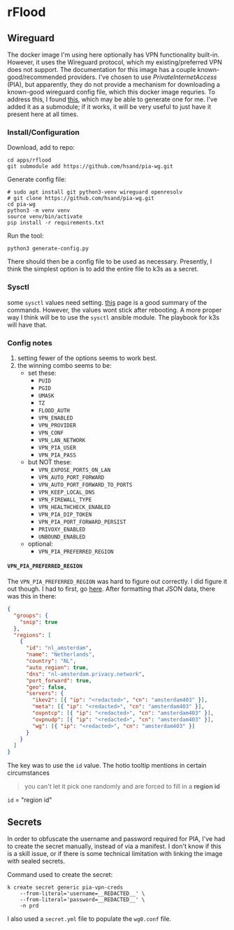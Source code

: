 # rFlood

## Wireguard
The docker image I'm using here optionally has VPN functionality built-in. However, it uses the Wireguard protocol, which my existing/preferred VPN does not support. The documentation for this image has a couple known-good/recommended providers. I've chosen to use *PrivateInternetAccess* (PIA), but apparently, they do not provide a mechanism for downloading a known-good wireguard config file, which this docker image requries. To address this, I found [this](https://github.com/hsand/pia-wg), which may be able to generate one for me. I've added it as a submodule; if it works, it will be very useful to just have it present here at all times.

### Install/Configuration

Download, add to repo:
```shell
cd apps/rflood
git submodule add https://github.com/hsand/pia-wg.git
```

Generate config file:
```shell
# sudo apt install git python3-venv wireguard openresolv
# git clone https://github.com/hsand/pia-wg.git
cd pia-wg
python3 -m venv venv
source venv/bin/activate
pip install -r requirements.txt
```

Run the tool:
```shell
python3 generate-config.py
```

There should then be a config file to be used as necessary. Presently, I think the simplest option is to add the entire file to k3s as a secret.

### Sysctl
some `sysctl` values need setting. [this](https://phoenixnap.com/kb/sysctl) page is a good summary of the commands. However, the values wont stick after rebooting. A more proper way I think will be to use the `sysctl` ansible module. The playbook for k3s will have that.

### Config notes
1. setting fewer of the options seems to work best.
2. the winning combo seems to be:
    - set these:
        - `PUID`
        - `PGID`
        - `UMASK`
        - `TZ`
        - `FLOOD_AUTH`
        - `VPN_ENABLED`
        - `VPN_PROVIDER`
        - `VPN_CONF`
        - `VPN_LAN_NETWORK`
        - `VPN_PIA_USER`
        - `VPN_PIA_PASS`
    - but NOT these:
        - `VPN_EXPOSE_PORTS_ON_LAN`
        - `VPN_AUTO_PORT_FORWARD`
        - `VPN_AUTO_PORT_FORWARD_TO_PORTS`
        - `VPN_KEEP_LOCAL_DNS`
        - `VPN_FIREWALL_TYPE`
        - `VPN_HEALTHCHECK_ENABLED`
        - `VPN_PIA_DIP_TOKEN`
        - `VPN_PIA_PORT_FORWARD_PERSIST`
        - `PRIVOXY_ENABLED`
        - `UNBOUND_ENABLED`
    - optional:
        - `VPN_PIA_PREFERRED_REGION`

#### `VPN_PIA_PREFERRED_REGION`

The `VPN_PIA_PREFERRED_REGION` was hard to figure out correctly. I did figure it out though. I had to first, go [here](https://serverlist.piaservers.net/vpninfo/servers/v4). After formatting that JSON data, there was this in there:

```JSON
{
  "groups": {
    "snip": true
  },
  "regions": [
    {
      "id": "nl_amsterdam",
      "name": "Netherlands",
      "country": "NL",
      "auto_region": true,
      "dns": "nl-amsterdam.privacy.network",
      "port_forward": true,
      "geo": false,
      "servers": {
        "ikev2": [{ "ip": "<redacted>", "cn": "amsterdam403" }],
        "meta": [{ "ip": "<redacted>", "cn": "amsterdam403" }],
        "ovpntcp": [{ "ip": "<redacted>", "cn": "amsterdam403" }],
        "ovpnudp": [{ "ip": "<redacted>", "cn": "amsterdam403" }],
        "wg": [{ "ip": "<redacted>", "cn": "amsterdam403" }]
      }
    }
  ]
}
```

The key was to use the `id` value. The hotio tooltip mentions in certain circumstances

> you can't let it pick one randomly and are forced to fill in a **region id**

`id` = "region id"


## Secrets
In order to obfuscate the username and password required for PIA, I've had to create the secret manually, instead of via a manifest. I don't know if this is a skill issue, or if there is some technical limitation with linking the image with sealed secrets. 

Command used to create the secret:

```shell
k create secret generic pia-vpn-creds 
    --from-literal='username=__REDACTED__' \
    --from-literal='password=__REDACTED__' \
    -n prd
```

I also used a `secret.yml` file to populate the `wg0.conf` file.